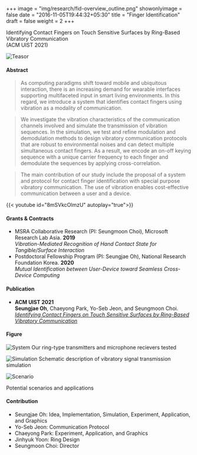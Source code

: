 +++
image = "img/research/fid-overview_outline.png"
showonlyimage = false
date = "2016-11-05T19:44:32+05:30"
title = "Finger Identification"
draft = false
weight = 2
+++

Identifying Contact Fingers on Touch Sensitive Surfaces by Ring-Based Vibratory Communication<br>(ACM UIST 2021)
<!--more-->

![Teasor][1]

#### Abstract
> As computing paradigms shift toward mobile and ubiquitous interaction, there is an increasing demand for wearable interfaces supporting multifaceted input in smart living environments. In this regard, we introduce a system that identifies contact fingers using vibration as a modality of communication.

> We investigate the vibration characteristics of the communication channels involved and simulate the transmission of vibration sequences. In the simulation, we test and refine modulation and demodulation methods to design vibratory communication protocols that are robust to environmental noises and can detect multiple simultaneous contact fingers. As a result, we encode an on-off keying sequence with a unique carrier frequency to each finger and demodulate the sequences by applying cross-correlation.

> The main contribution of our study include the proposal of a system and protocol for contact finger identification with special purpose vibratory communication. The use of vibration enables cost-effective communication between a user and a device.

{{< youtube id="8mSVkcOlmzU" autoplay="true">}}

#### Grants & Contracts
* MSRA Collaborative Research (PI: Seungmoon Choi), Microsoft Research Lab Asia. **2019** <br>*Vibration-Mediated Recognition of Hand Contact State for Tangible/Surface Interaction*
* Postdoctoral Fellowship Program (PI: Seungjae Oh), National Research Foundation Korea. **2020** <br>*Mutual Identification between User-Device toward Seamless Cross-Device Computing*

#### Publication
* **ACM UIST 2021** <br> **Seungjae Oh**, Chaeyong Park, Yo-Seb Jeon, and Seungmoon Choi.<br> *[Identifying Contact Fingers on Touch Sensitive Surfaces by Ring-Based Vibratory Communication](https://doi.org/10.1145/3472749.3474745)*

#### Figure
![System][2]
Our ring-type transmitters and microphone recievers tested

![Simulation][3]
Schematic description of vibratory signal transmission simulation

![Scenario][4]
<!-- ![Application][5] -->
Potential scenarios and applications


#### Contribution
* Seungjae Oh: Idea, Implementation, Simulation, Experiment, Application, and Graphics
* Yo-Seb Jeon: Communication Protocol
* Chaeyong Park: Experiment, Application, and Graphics
* Jinhyuk Yoon: Ring Design
* Seungmoon Choi: Director

[1]: /img/research/fid-teaser.png
[2]: /img/research/fid-sys.jpg
[3]: /img/research/fid-simul.png
[4]: /img/research/fid-scenario.png
[5]: /img/research/fid-app.jpg

